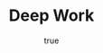 ---
title: "Deep Work"
bookCover: "/assets/book-covers/deep-work.jpg"
slug: "deep-work"
bookAuthor: "Cal Newport"
rating: 10
amazonLink: ""
author:
  name: Rico Trebeljahr
  picture: "/assets/blog/profile.jpeg"
---